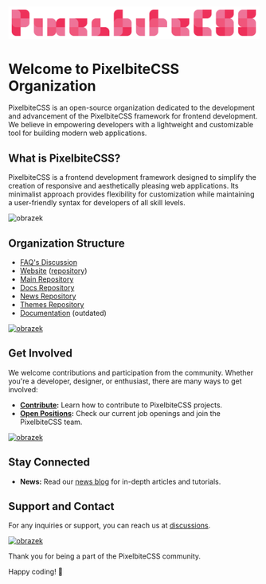 <!--
![img](https://raw.githubusercontent.com/Pixelbite-CSS/.github/main/banner-yellow.png)
-->

![image](https://raw.githubusercontent.com/Pixelbite-CSS/.github/main/banner-yellow.png)

# Welcome to PixelbiteCSS Organization

PixelbiteCSS is an open-source organization dedicated to the development and advancement of the PixelbiteCSS framework for frontend development. We believe in empowering developers with a lightweight and customizable tool for building modern web applications.

## What is PixelbiteCSS?

PixelbiteCSS is a frontend development framework designed to simplify the creation of responsive and aesthetically pleasing web applications. Its minimalist approach provides flexibility for customization while maintaining a user-friendly syntax for developers of all skill levels.

![obrazek](https://github.com/Pixelbite-CSS/.github/assets/83291717/45c64958-a4de-4554-899e-e6083da83542)

## Organization Structure

- [FAQ's Discussion](https://github.com/orgs/Pixelbite-CSS/discussions/6)
- [Website](https://pixelbite-css.github.io) ([repository](https://github.com/Pixelbite-CSS/Pixelbite-CSS.github.io))
- [Main Repository](https://github.com/Pixelbite-CSS/pixelbite-css)
- [Docs Repository](https://github.com/Pixelbite-CSS/docs-repo)
- [News Repository](https://github.com/Pixelbite-CSS/news-repo)
- [Themes Repository](https://github.com/Pixelbite-CSS/themes)
- [Documentation](https://github.com/Pixelbite-CSS/.github/blob/main/profile/documentation.md) (outdated)


<a href="https://pixelbite-css.github.io/examples/blank-template">
  
  ![obrazek](https://github.com/Pixelbite-CSS/.github/assets/83291717/d844c96d-fb4e-41e2-8ceb-5362072f673e)

</a>

## Get Involved

We welcome contributions and participation from the community. Whether you're a developer, designer, or enthusiast, there are many ways to get involved:

- **[Contribute](https://github.com/Pixelbite-CSS/pixelbite-css):** Learn how to contribute to PixelbiteCSS projects.
- **[Open Positions](https://pixelbite-css.github.io/team/positions):** Check our current job openings and join the PixelbiteCSS team.

<a href="https://pixelbite-css.github.io/team/positions">

  ![obrazek](https://github.com/Pixelbite-CSS/.github/assets/83291717/ff76e654-fdee-4d8a-82ca-936688355649)

</a>

## Stay Connected

- **News:** Read our [news blog](https://pixelbite-css.github.io/news) for in-depth articles and tutorials.

## Support and Contact

For any inquiries or support, you can reach us at [discussions](https://github.com/orgs/Pixelbite-CSS/discussions).

<a href="https://github.com/orgs/Pixelbite-CSS/discussions">

  ![obrazek](https://github.com/Pixelbite-CSS/.github/assets/83291717/ef2b55c2-d7b8-450e-bdfd-d1bd98aa7b3c)

</a>

Thank you for being a part of the PixelbiteCSS community.

Happy coding! 🚀
